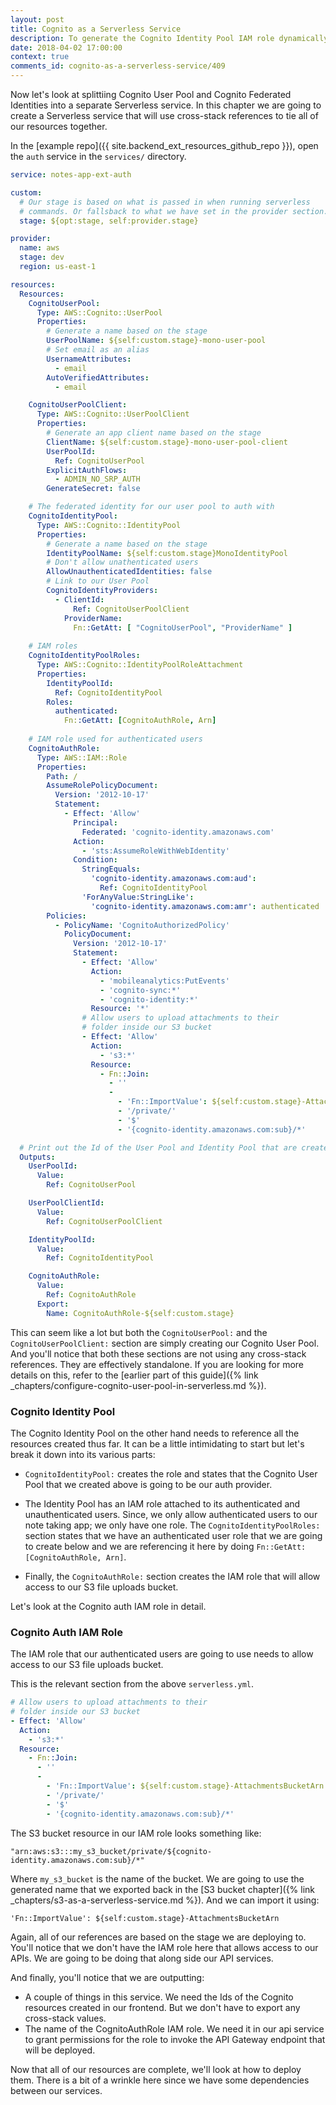 ```yaml
---
layout: post
title: Cognito as a Serverless Service
description: To generate the Cognito Identity Pool IAM role dynamically across services in Serverless, we need to use cross-stack references and import them using the "Fn::ImportValue" CloudFormation function.
date: 2018-04-02 17:00:00
context: true
comments_id: cognito-as-a-serverless-service/409
---
```


Now let's look at splittiing Cognito User Pool and Cognito Federated Identities into a separate Serverless service. In this chapter we are going to create a Serverless service that will use cross-stack references to tie all of our resources together.

In the [example repo]({{ site.backend_ext_resources_github_repo }}), open the `auth` service in the `services/` directory.

``` yml
service: notes-app-ext-auth

custom:
  # Our stage is based on what is passed in when running serverless
  # commands. Or fallsback to what we have set in the provider section.
  stage: ${opt:stage, self:provider.stage}

provider:
  name: aws
  stage: dev
  region: us-east-1

resources:
  Resources:
    CognitoUserPool:
      Type: AWS::Cognito::UserPool
      Properties:
        # Generate a name based on the stage
        UserPoolName: ${self:custom.stage}-mono-user-pool
        # Set email as an alias
        UsernameAttributes:
          - email
        AutoVerifiedAttributes:
          - email

    CognitoUserPoolClient:
      Type: AWS::Cognito::UserPoolClient
      Properties:
        # Generate an app client name based on the stage
        ClientName: ${self:custom.stage}-mono-user-pool-client
        UserPoolId:
          Ref: CognitoUserPool
        ExplicitAuthFlows:
          - ADMIN_NO_SRP_AUTH
        GenerateSecret: false

    # The federated identity for our user pool to auth with
    CognitoIdentityPool:
      Type: AWS::Cognito::IdentityPool
      Properties:
        # Generate a name based on the stage
        IdentityPoolName: ${self:custom.stage}MonoIdentityPool
        # Don't allow unathenticated users
        AllowUnauthenticatedIdentities: false
        # Link to our User Pool
        CognitoIdentityProviders:
          - ClientId:
              Ref: CognitoUserPoolClient
            ProviderName:
              Fn::GetAtt: [ "CognitoUserPool", "ProviderName" ]
              
    # IAM roles
    CognitoIdentityPoolRoles:
      Type: AWS::Cognito::IdentityPoolRoleAttachment
      Properties:
        IdentityPoolId:
          Ref: CognitoIdentityPool
        Roles:
          authenticated:
            Fn::GetAtt: [CognitoAuthRole, Arn]
            
    # IAM role used for authenticated users
    CognitoAuthRole:
      Type: AWS::IAM::Role
      Properties:
        Path: /
        AssumeRolePolicyDocument:
          Version: '2012-10-17'
          Statement:
            - Effect: 'Allow'
              Principal:
                Federated: 'cognito-identity.amazonaws.com'
              Action:
                - 'sts:AssumeRoleWithWebIdentity'
              Condition:
                StringEquals:
                  'cognito-identity.amazonaws.com:aud':
                    Ref: CognitoIdentityPool
                'ForAnyValue:StringLike':
                  'cognito-identity.amazonaws.com:amr': authenticated
        Policies:
          - PolicyName: 'CognitoAuthorizedPolicy'
            PolicyDocument:
              Version: '2012-10-17'
              Statement:
                - Effect: 'Allow'
                  Action:
                    - 'mobileanalytics:PutEvents'
                    - 'cognito-sync:*'
                    - 'cognito-identity:*'
                  Resource: '*'
                # Allow users to upload attachments to their
                # folder inside our S3 bucket
                - Effect: 'Allow'
                  Action:
                    - 's3:*'
                  Resource:
                    - Fn::Join:
                      - ''
                      -
                        - 'Fn::ImportValue': ${self:custom.stage}-AttachmentsBucketArn
                        - '/private/'
                        - '$'
                        - '{cognito-identity.amazonaws.com:sub}/*'

  # Print out the Id of the User Pool and Identity Pool that are created
  Outputs:
    UserPoolId:
      Value:
        Ref: CognitoUserPool

    UserPoolClientId:
      Value:
        Ref: CognitoUserPoolClient

    IdentityPoolId:
      Value:
        Ref: CognitoIdentityPool

    CognitoAuthRole:
      Value:
        Ref: CognitoAuthRole
      Export:
        Name: CognitoAuthRole-${self:custom.stage}
```

This can seem like a lot but both the `CognitoUserPool:` and the `CognitoUserPoolClient:` section are simply creating our Cognito User Pool. And you'll notice that both these sections are not using any cross-stack references. They are effectively standalone. If you are looking for more details on this, refer to the [earlier part of this guide]({% link _chapters/configure-cognito-user-pool-in-serverless.md %}).

### Cognito Identity Pool

The Cognito Identity Pool on the other hand needs to reference all the resources created thus far. It can be a little intimidating to start but let's break it down into its various parts:

- `CognitoIdentityPool:` creates the role and states that the Cognito User Pool that we created above is going to be our auth provider.

- The Identity Pool has an IAM role attached to its authenticated and unauthenticated users. Since, we only allow authenticated users to our note taking app; we only have one role. The `CognitoIdentityPoolRoles:` section states that we have an authenticated user role that we are going to create below and we are referencing it here by doing `Fn::GetAtt: [CognitoAuthRole, Arn]`.

- Finally, the `CognitoAuthRole:` section creates the IAM role that will allow access to our S3 file uploads bucket.

Let's look at the Cognito auth IAM role in detail.

### Cognito Auth IAM Role

The IAM role that our authenticated users are going to use needs to allow access to our S3 file uploads bucket.

This is the relevant section from the above `serverless.yml`.

``` yml
# Allow users to upload attachments to their
# folder inside our S3 bucket
- Effect: 'Allow'
  Action:
    - 's3:*'
  Resource:
    - Fn::Join:
      - ''
      -
        - 'Fn::ImportValue': ${self:custom.stage}-AttachmentsBucketArn
        - '/private/'
        - '$'
        - '{cognito-identity.amazonaws.com:sub}/*'
```

The S3 bucket resource in our IAM role looks something like:

```
"arn:aws:s3:::my_s3_bucket/private/${cognito-identity.amazonaws.com:sub}/*"
```

Where `my_s3_bucket` is the name of the bucket. We are going to use the generated name that we exported back in the [S3 bucket chapter]({% link _chapters/s3-as-a-serverless-service.md %}). And we can import it using:

```
'Fn::ImportValue': ${self:custom.stage}-AttachmentsBucketArn
```

Again, all of our references are based on the stage we are deploying to. You'll notice that we don't have the IAM role here that allows access to our APIs. We are going to be doing that along side our API services.

And finally, you'll notice that we are outputting:
- A couple of things in this service. We need the Ids of the Cognito resources created in our frontend. But we don't have to export any cross-stack values.
- The name of the CognitoAuthRole IAM role. We need it in our api service to grant permissions for the role to invoke the API Gateway endpoint that will be deployed.

Now that all of our resources are complete, we'll look at how to deploy them. There is a bit of a wrinkle here since we have some dependencies between our services.

